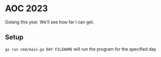 # AOC 2023

Golang this year. We'll see how far I can get.

## Setup

`go run cmd/main.go DAY FILENAME` will run the program for the specified day